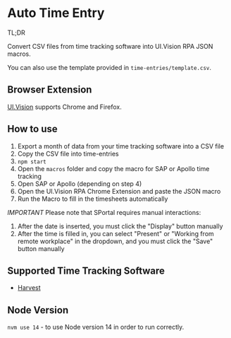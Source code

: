 # Auto Time Entry

TL;DR

Convert CSV files from time tracking software into UI.Vision RPA JSON macros.

You can also use the template provided in `time-entries/template.csv`.


## Browser Extension
[UI.Vision](https://ui.vision/#get) supports Chrome and Firefox.


## How to use

1. Export a month of data from your time tracking software into a CSV file
2. Copy the CSV file into time-entries
3. `npm start`
4. Open the `macros` folder and copy the macro for SAP or Apollo time tracking
5. Open SAP or Apollo (depending on step 4)
6. Open the UI.Vision RPA Chrome Extension and paste the JSON macro
7. Run the Macro to fill in the timesheets automatically

*IMPORTANT*
Please note that SPortal requires manual interactions:
1. After the date is inserted, you must click the "Display" button manually
2. After the time is filled in, you can select "Present" or "Working from remote workplace" in the dropdown, and you must click the "Save" button manually

## Supported Time Tracking Software

* [Harvest](https://getharvest.com)

## Node Version
`nvm use 14` - to use Node version 14 in order to run correctly.